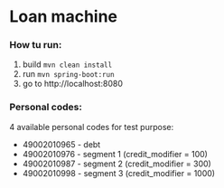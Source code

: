 # Loan machine

### How tu run:

1. build `mvn clean install`
2. run `mvn spring-boot:run`
3. go to http://localhost:8080

### Personal codes:

4 available personal codes for test purpose:

- 49002010965 - debt
- 49002010976 - segment 1 (credit_modifier = 100)
- 49002010987 - segment 2 (credit_modifier = 300)
- 49002010998 - segment 3 (credit_modifier = 1000)